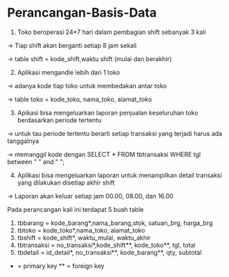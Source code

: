 # Perancangan-Basis-Data
1. Toko beroperasi 24*7 hari dalam pembagian shift sebanyak 3 kali

-> Tiap shift akan berganti setiap 8 jam sekali

-> table shift = kode_shift,waktu shift (mulai dan berakhir)

2. Aplikasi mengandle lebih dari 1 toko

-> adanya kode tiap toko untuk membedakan antar toko

-> table toko = kode_toko, nama_toko, alamat_toko

3. Apikasi bisa mengeluarkan laporan penjualan keseluruhan toko berdasarkan periode tertentu

-> untuk tau periode tertentu berarti setiap transaksi yang terjadi harus ada tanggalnya

-> memanggil kode dengan SELECT * FROM tbtransaksi WHERE tgl between " " and " ";

4. Aplikasi bisa mengeluarkan laporan untuk menampilkan detail transaksi yang dilakukan disetiap akhir shift

-> Laporan akan keluar setiap jam 00.00, 08.00, dan 16.00


Pada perancangan kali ini terdapat 5 buah table
1. tbbarang = kode_barang*,nama_barang,stok, satuan_brg, harga_brg
2. tbtoko = kode_toko*,nama_toko, alamat_toko
3. tbshift = kode_shift*, waktu_mulai, waktu_akhir
4. tbtransaksi = no_transaksi*,kode_shift**, kode_toko**, tgl, total
5. tbdetail = id_detail*, no_transaksi**, kode_barang**, qty, subtotal

* = primary key
** = foreign key
